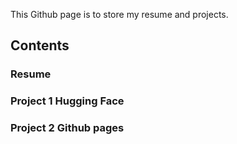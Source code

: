 This Github page is to store my resume and projects.
## Contents
### Resume
### Project 1 Hugging Face
### Project 2 Github pages

